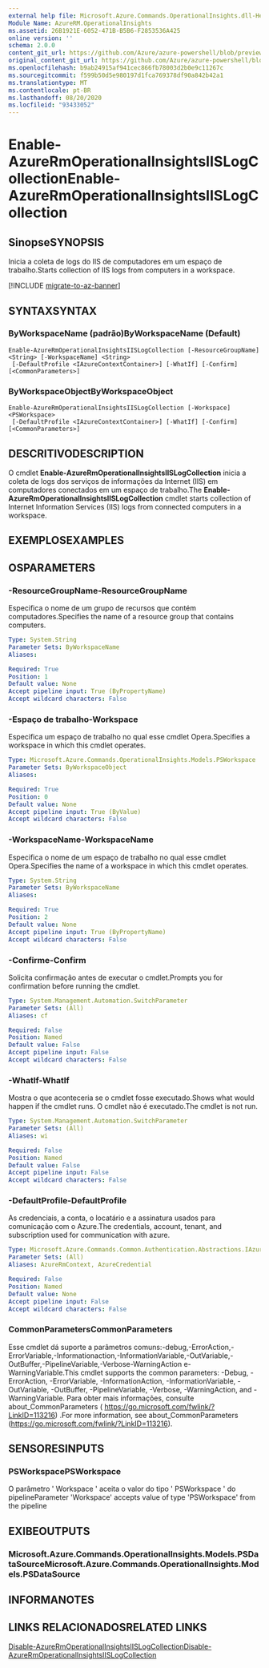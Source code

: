 ```yaml
---
external help file: Microsoft.Azure.Commands.OperationalInsights.dll-Help.xml
Module Name: AzureRM.OperationalInsights
ms.assetid: 26B1921E-6052-471B-B5B6-F2853536A425
online version: ''
schema: 2.0.0
content_git_url: https://github.com/Azure/azure-powershell/blob/preview/src/ResourceManager/OperationalInsights/Commands.OperationalInsights/help/Enable-AzureRmOperationalInsightsIISLogCollection.md
original_content_git_url: https://github.com/Azure/azure-powershell/blob/preview/src/ResourceManager/OperationalInsights/Commands.OperationalInsights/help/Enable-AzureRmOperationalInsightsIISLogCollection.md
ms.openlocfilehash: b9ab24915af941cec866fb78003d2b0e9c11267c
ms.sourcegitcommit: f599b50d5e980197d1fca769378df90a842b42a1
ms.translationtype: MT
ms.contentlocale: pt-BR
ms.lasthandoff: 08/20/2020
ms.locfileid: "93433052"
---
```

# <span data-ttu-id="a07c0-101">Enable-AzureRmOperationalInsightsIISLogCollection</span><span class="sxs-lookup"><span data-stu-id="a07c0-101">Enable-AzureRmOperationalInsightsIISLogCollection</span></span>

## <span data-ttu-id="a07c0-102">Sinopse</span><span class="sxs-lookup"><span data-stu-id="a07c0-102">SYNOPSIS</span></span>
<span data-ttu-id="a07c0-103">Inicia a coleta de logs do IIS de computadores em um espaço de trabalho.</span><span class="sxs-lookup"><span data-stu-id="a07c0-103">Starts collection of IIS logs from computers in a workspace.</span></span>

[!INCLUDE [migrate-to-az-banner](../../includes/migrate-to-az-banner.md)]

## <span data-ttu-id="a07c0-104">SYNTAX</span><span class="sxs-lookup"><span data-stu-id="a07c0-104">SYNTAX</span></span>

### <span data-ttu-id="a07c0-105">ByWorkspaceName (padrão)</span><span class="sxs-lookup"><span data-stu-id="a07c0-105">ByWorkspaceName (Default)</span></span>
```
Enable-AzureRmOperationalInsightsIISLogCollection [-ResourceGroupName] <String> [-WorkspaceName] <String>
 [-DefaultProfile <IAzureContextContainer>] [-WhatIf] [-Confirm] [<CommonParameters>]
```

### <span data-ttu-id="a07c0-106">ByWorkspaceObject</span><span class="sxs-lookup"><span data-stu-id="a07c0-106">ByWorkspaceObject</span></span>
```
Enable-AzureRmOperationalInsightsIISLogCollection [-Workspace] <PSWorkspace>
 [-DefaultProfile <IAzureContextContainer>] [-WhatIf] [-Confirm] [<CommonParameters>]
```

## <span data-ttu-id="a07c0-107">DESCRITIVO</span><span class="sxs-lookup"><span data-stu-id="a07c0-107">DESCRIPTION</span></span>
<span data-ttu-id="a07c0-108">O cmdlet **Enable-AzureRmOperationalInsightsIISLogCollection** inicia a coleta de logs dos serviços de informações da Internet (IIS) em computadores conectados em um espaço de trabalho.</span><span class="sxs-lookup"><span data-stu-id="a07c0-108">The **Enable-AzureRmOperationalInsightsIISLogCollection** cmdlet starts collection of Internet Information Services (IIS) logs from connected computers in a workspace.</span></span>

## <span data-ttu-id="a07c0-109">EXEMPLOS</span><span class="sxs-lookup"><span data-stu-id="a07c0-109">EXAMPLES</span></span>

## <span data-ttu-id="a07c0-110">OS</span><span class="sxs-lookup"><span data-stu-id="a07c0-110">PARAMETERS</span></span>

### <span data-ttu-id="a07c0-111">-ResourceGroupName</span><span class="sxs-lookup"><span data-stu-id="a07c0-111">-ResourceGroupName</span></span>
<span data-ttu-id="a07c0-112">Especifica o nome de um grupo de recursos que contém computadores.</span><span class="sxs-lookup"><span data-stu-id="a07c0-112">Specifies the name of a resource group that contains computers.</span></span>

```yaml
Type: System.String
Parameter Sets: ByWorkspaceName
Aliases: 

Required: True
Position: 1
Default value: None
Accept pipeline input: True (ByPropertyName)
Accept wildcard characters: False
```

### <span data-ttu-id="a07c0-113">-Espaço de trabalho</span><span class="sxs-lookup"><span data-stu-id="a07c0-113">-Workspace</span></span>
<span data-ttu-id="a07c0-114">Especifica um espaço de trabalho no qual esse cmdlet Opera.</span><span class="sxs-lookup"><span data-stu-id="a07c0-114">Specifies a workspace in which this cmdlet operates.</span></span>

```yaml
Type: Microsoft.Azure.Commands.OperationalInsights.Models.PSWorkspace
Parameter Sets: ByWorkspaceObject
Aliases: 

Required: True
Position: 0
Default value: None
Accept pipeline input: True (ByValue)
Accept wildcard characters: False
```

### <span data-ttu-id="a07c0-115">-WorkspaceName</span><span class="sxs-lookup"><span data-stu-id="a07c0-115">-WorkspaceName</span></span>
<span data-ttu-id="a07c0-116">Especifica o nome de um espaço de trabalho no qual esse cmdlet Opera.</span><span class="sxs-lookup"><span data-stu-id="a07c0-116">Specifies the name of a workspace in which this cmdlet operates.</span></span>

```yaml
Type: System.String
Parameter Sets: ByWorkspaceName
Aliases: 

Required: True
Position: 2
Default value: None
Accept pipeline input: True (ByPropertyName)
Accept wildcard characters: False
```

### <span data-ttu-id="a07c0-117">-Confirme</span><span class="sxs-lookup"><span data-stu-id="a07c0-117">-Confirm</span></span>
<span data-ttu-id="a07c0-118">Solicita confirmação antes de executar o cmdlet.</span><span class="sxs-lookup"><span data-stu-id="a07c0-118">Prompts you for confirmation before running the cmdlet.</span></span>

```yaml
Type: System.Management.Automation.SwitchParameter
Parameter Sets: (All)
Aliases: cf

Required: False
Position: Named
Default value: False
Accept pipeline input: False
Accept wildcard characters: False
```

### <span data-ttu-id="a07c0-119">-WhatIf</span><span class="sxs-lookup"><span data-stu-id="a07c0-119">-WhatIf</span></span>
<span data-ttu-id="a07c0-120">Mostra o que aconteceria se o cmdlet fosse executado.</span><span class="sxs-lookup"><span data-stu-id="a07c0-120">Shows what would happen if the cmdlet runs.</span></span>
<span data-ttu-id="a07c0-121">O cmdlet não é executado.</span><span class="sxs-lookup"><span data-stu-id="a07c0-121">The cmdlet is not run.</span></span>

```yaml
Type: System.Management.Automation.SwitchParameter
Parameter Sets: (All)
Aliases: wi

Required: False
Position: Named
Default value: False
Accept pipeline input: False
Accept wildcard characters: False
```

### <span data-ttu-id="a07c0-122">-DefaultProfile</span><span class="sxs-lookup"><span data-stu-id="a07c0-122">-DefaultProfile</span></span>
<span data-ttu-id="a07c0-123">As credenciais, a conta, o locatário e a assinatura usados para comunicação com o Azure.</span><span class="sxs-lookup"><span data-stu-id="a07c0-123">The credentials, account, tenant, and subscription used for communication with azure.</span></span>

```yaml
Type: Microsoft.Azure.Commands.Common.Authentication.Abstractions.IAzureContextContainer
Parameter Sets: (All)
Aliases: AzureRmContext, AzureCredential

Required: False
Position: Named
Default value: None
Accept pipeline input: False
Accept wildcard characters: False
```

### <span data-ttu-id="a07c0-124">CommonParameters</span><span class="sxs-lookup"><span data-stu-id="a07c0-124">CommonParameters</span></span>
<span data-ttu-id="a07c0-125">Esse cmdlet dá suporte a parâmetros comuns:-debug,-ErrorAction,-ErrorVariable,-Informationaction,-InformationVariable,-OutVariable,-OutBuffer,-PipelineVariable,-Verbose-WarningAction e-WarningVariable.</span><span class="sxs-lookup"><span data-stu-id="a07c0-125">This cmdlet supports the common parameters: -Debug, -ErrorAction, -ErrorVariable, -InformationAction, -InformationVariable, -OutVariable, -OutBuffer, -PipelineVariable, -Verbose, -WarningAction, and -WarningVariable.</span></span> <span data-ttu-id="a07c0-126">Para obter mais informações, consulte about_CommonParameters ( https://go.microsoft.com/fwlink/?LinkID=113216) .</span><span class="sxs-lookup"><span data-stu-id="a07c0-126">For more information, see about_CommonParameters (https://go.microsoft.com/fwlink/?LinkID=113216).</span></span>

## <span data-ttu-id="a07c0-127">SENSORES</span><span class="sxs-lookup"><span data-stu-id="a07c0-127">INPUTS</span></span>

### <span data-ttu-id="a07c0-128">PSWorkspace</span><span class="sxs-lookup"><span data-stu-id="a07c0-128">PSWorkspace</span></span>
<span data-ttu-id="a07c0-129">O parâmetro ' Workspace ' aceita o valor do tipo ' PSWorkspace ' do pipeline</span><span class="sxs-lookup"><span data-stu-id="a07c0-129">Parameter 'Workspace' accepts value of type 'PSWorkspace' from the pipeline</span></span>

## <span data-ttu-id="a07c0-130">EXIBE</span><span class="sxs-lookup"><span data-stu-id="a07c0-130">OUTPUTS</span></span>

### <span data-ttu-id="a07c0-131">Microsoft.Azure.Commands.OperationalInsights.Models.PSDataSource</span><span class="sxs-lookup"><span data-stu-id="a07c0-131">Microsoft.Azure.Commands.OperationalInsights.Models.PSDataSource</span></span>

## <span data-ttu-id="a07c0-132">INFORMA</span><span class="sxs-lookup"><span data-stu-id="a07c0-132">NOTES</span></span>

## <span data-ttu-id="a07c0-133">LINKS RELACIONADOS</span><span class="sxs-lookup"><span data-stu-id="a07c0-133">RELATED LINKS</span></span>

[<span data-ttu-id="a07c0-134">Disable-AzureRmOperationalInsightsIISLogCollection</span><span class="sxs-lookup"><span data-stu-id="a07c0-134">Disable-AzureRmOperationalInsightsIISLogCollection</span></span>](./Disable-AzureRmOperationalInsightsIISLogCollection.md)


